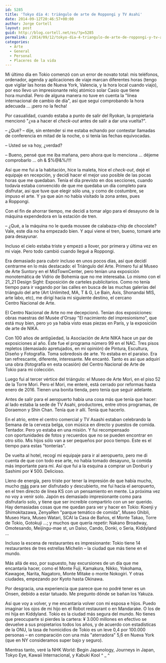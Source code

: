 ```yaml
---
id: 5285
title: 'Tokyo día 4: triángulo de arte de Roppongi y TV Asahi'
date: 2014-09-12T20:46:57+00:00
author: Jorge Cortell
layout: post
guid: http://blog.cortell.net/es/?p=5285
permalink: /2014/09/12/tokyo-dia-4-triangulo-de-arte-de-roppongi-y-tv-asahi/
categories:
  - Arte
  - General
  - Personal
  - Placeres de la vida
---
```

Mi último día en Tokio comenzó con un error de novato total: mis teléfonos, ordenador, agenda y aplicaciones de viaje marcan diferentes horas (tengo que vigilar las horas de Nueva York, Valencia, y la hora local cuando viajo), por eso llevo un impresionante reloj atómico solar Casio que tiene hora mundial. Pero de alguna manera no tuve en cuenta la "línea internacional de cambio de día", así que seguí comprobando la hora adecuada ... ¡pero no la fecha!

Por casualidad, cuando estaba a punto de salir del Ryokan, la propietaria mencionó "¿va a hacer el _check-out_ antes de salir a dar una vuelta?".
  
– ¿Qué? – dije, sin entender si me estaba echando por contestar llamadas de conferencia en mitad de la noche, o si tenía las fechas equivocadas.
  
– Usted se va hoy, ¿verdad?
  
– Bueno, pensé que me iba mañana, pero ahora que lo menciona ... déjeme comprobarlo ... oh & $%@&%/!!!

Así que me fui a la habitación, hice la maleta, hice el _check-out_, dejé el equipaje en recepción, y decidí hacer el mejor uso posible de las pocas horas que me quedaban. Tenía el día previsto en dos secciones, cuando todavía estaba convencido de que me quedaba un día completo para disfrutar, así que tuve que elegir sólo una, y como de costumbre, se impuso el arte. Y ya que aún no había visitado la zona antes, pues a Roppongi.

Con el fin de ahorrar tiempo, me decidí a tomar algo para el desayuno de la máquina expendedora en la estación de tren.
  
– ¿Qué, a la máquina no le queda mousee de calabaza-chip de chocolate? Vale, este día no ha empezado bien. Y aquí viene el tren, bueno, tomaré arte para desayunar.

Incluso el cielo estaba triste y empezó a llover, por primera y última vez en mi viaje. Pero todo cambió cuando llegué a Roppongi.

Era demasiado para cubrir incluso en unos pocos días, así que decidí centrarme en lo más destacado: el Triángulo del Arte. Primero fui al Museo de Arte Suntory en el MidTownCenter, pero tenían una exposición monotemática de Vidrio de Bohemia que no me interesaba. Lo mismo con el 21_21 Design Sight: Exposición de carteles publicitarios. Como no tenía tiempo para ir vagando por las calles en busca de las muchas galerías del triángulo del arte (Art Unlimited, MA, T & G, Le Bain, Axis, Shonandai MIS, arte labo, etc), me dirigí hacia mi siguiente destino, el cercano Centro Nacional de Arte.

El Centro Nacional de Arte no me decepcionó. Tenían dos exposiciones: obras maestras del Musée d‘Orsay "El nacimiento del impresionismo", que está muy bien, pero yo ya había visto esas piezas en París, y la exposición de arte de NIKA.

Con 100 años de antigüedad, la Asociación de Arte NIKA hace un par de exposiciones al año. Este fue el programa número 99 en el NAC. Tres pisos repletos (demasiado apretujados, en mi opinión) de Pintura, Escultura, Diseño y Fotografía. Toma sobredosis de arte. Yo estaba en el paraíso. Era tan refrescante, diferente, interesante. Me encantó. Tanto es así que adquirí una obra (fotografía en esta ocasión) del Centro Nacional de Arte de Tokio para mi colección.

Luego fui al tercer vértice del triángulo: el Museo de Arte Mori, en el piso 52 de la Torre Mori. Pero el Mori, me enteré, está cerrado por reformas hasta enero de 2016. Tienen una bonita tienda, pero tenía que seguir adelante.

Antes de salir para el aeropuerto había una cosa más que tenía que hacer: al lado estaba la sede de TV Asahi, productores, entre otros programas, de Doraemon y Shin Chan. Tenía que ir allí. Tenía que hacerlo.

En el atrio, entre el centro comercial y TV Asashi estaban celebrando la Semana de la cerveza belga, con música en directo y puestos de comida. Tentador. Pero yo estaba en una misión. Y fui recompensado con oportunidades de fotos y recuerdos que no se pueden encontrar en otro sitio. Mis hijos sólo van a ser pequeños por poco tiempo. Este es el tiempo para estas "tonterías".

De vuelta al hotel, recogí mi equipaje para ir al aeropuerto, pero me di cuenta de que con todo ese arte, no había tomado desayuno, la comida más importante para mí. Así que fui a la esquina a comprar un Donburi y Sashimi por ¥ 500. Delicioso.

Lleno de energía, pero triste por tener la impresión de que había mucho, mucho <a title="http://artspacetokyo.com/artmaps" href="http://artspacetokyo.com/artmaps" target="_blank">más</a> para ser disfrutado y descubierto, me fui hacia el aeropuerto, en el tren directo de línea KS con un pensamiento en mente. La próxima vez no voy a venir solo. Japón es demasiado impresionante como para disfrutarlo solo, y tiene que ser increíble compartirlo con un ser querido. Hay demasiadas cosas que me quedan para ver y hacer en Tokio: Koenji y Shimokitazawa, ZenyaRen "parque temático de comida", Museo Ghibli, Museo Hara, Museo Watari, SCAI la Casa de Baños, el Monte Takao, Torre de Tokio, Gotokuji ...; y muchos que quería repetir: Nakano Broadway, Omotesando, Meijingu-mae st, un Daiso, Cando, Donki, o Seria, Kiddyland ...

Incluso la escena de restaurantes es impresionante: Tokio tiene 14 restaurantes de tres estrellas Michelin – la ciudad que más tiene en el mundo.

Más allá de eso, por supuesto, hay excursiones de un día que me encantaría hacer, como el Monte Fuji, Kamakura, Nikko, Yokohama, Kawagoe, Narita, Nagatoro, Monte Mitake o monte Nokogiri. Y otras ciudades, empezando por Kyoto hasta Okinawa.

Por desgracia, una experiencia que parece que no podré tener es un Onsen, debido a estar tatuado. Me pregunto dónde se bañan los Yakuza.

Así que voy a volver, y me encantaría volver con mi esposa e hijos. Puedo imaginar los ojos de mi hijo en el Robot restaurant o en Mandarake. O los de mi hija en Kiddyland. Tokio es la ciudad más segura del mundo. No tienes que preocuparte si pierdes la cartera: ¥ 3.000 millones en efectivo se devuelve a sus propietarios todos los años, y de acuerdo con estadísticas de la ONU, la tasa de homicidios de Tokio es un leve 0,4 por 100.000 personas – en comparación con una más "aterradora" 5,6 en Nueva York (que en NY consideramos super bajo y seguro).

Mientras tanto, veré la NHK World: Begin Japanology, Journeys in Japan, Tokyo Eye, Kawaii Internacional, y Kabuki Kool ^ _ ^